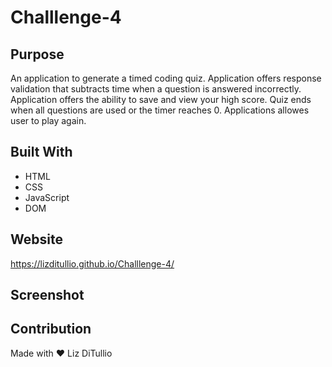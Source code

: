 # Challlenge-4

## Purpose 
An application to generate a timed coding quiz. Application offers response validation that subtracts time when a question is answered incorrectly. Application offers the ability to save and view your high score. Quiz ends when all questions are used or the timer reaches 0. Applications allowes user to play again.

## Built With 
* HTML
* CSS
* JavaScript
* DOM

## Website 
https://lizditullio.github.io/Challlenge-4/

## Screenshot



## Contribution 
Made with ❤️ Liz DiTullio
